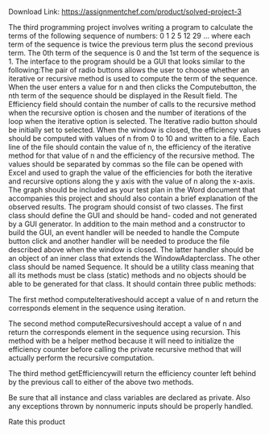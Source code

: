 Download Link: https://assignmentchef.com/product/solved-project-3
<br>
<p class="ui header product-top-header" title="Project 3 Recursion Solution">The third programming project involves writing a program to calculate the terms of the following sequence of numbers: 0 1 2 5 12 29 … where each term of the sequence is twice the previous term plus the second previous term. The 0th term of the sequence is 0 and the 1st term of the sequence is 1. The interface to the program should be a GUI that looks similar to the following:The pair of radio buttons allows the user to choose whether an iterative or recursive method is used to compute the term of the sequence. When the user enters a value for n and then clicks the Computebutton, the nth term of the sequence should be displayed in the Result field. The Efficiency field should contain the number of calls to the recursive method when the recursive option is chosen and the number of iterations of the loop when the iterative option is selected. The Iterative radio button should be initially set to selected. When the window is closed, the efficiency values should be computed with values of n from 0 to 10 and written to a file. Each line of the file should contain the value of n, the efficiency of the iterative method for that value of n and the efficiency of the recursive method. The values should be separated by commas so the file can be opened with Excel and used to graph the value of the efficiencies for both the iterative and recursive options along the y axis with the value of n along the x-axis. The graph should be included as your test plan in the Word document that accompanies this project and should also contain a brief explanation of the observed results. The program should consist of two classes. The first class should define the GUI and should be hand- coded and not generated by a GUI generator. In addition to the main method and a constructor to build the GUI, an event handler will be needed to handle the Compute button click and another handler will be needed to produce the file described above when the window is closed. The latter handler should be an object of an inner class that extends the WindowAdapterclass. The other class should be named Sequence. It should be a utility class meaning that all its methods must be class (static) methods and no objects should be able to be generated for that class. It should contain three public methods:

The first method computeIterativeshould accept a value of n and return the corresponds element in the sequence using iteration.

The second method computeRecursiveshould accept a value of n and return the corresponds element in the sequence using recursion. This method with be a helper method because it will need to initialize the efficiency counter before calling the private recursive method that will actually perform the recursive computation.

The third method getEfficiencywill return the efficiency counter left behind by the previous call to either of the above two methods.

Be sure that all instance and class variables are declared as private. Also any exceptions thrown by nonnumeric inputs should be properly handled.

<span class="kksr-muted">Rate this product</span>